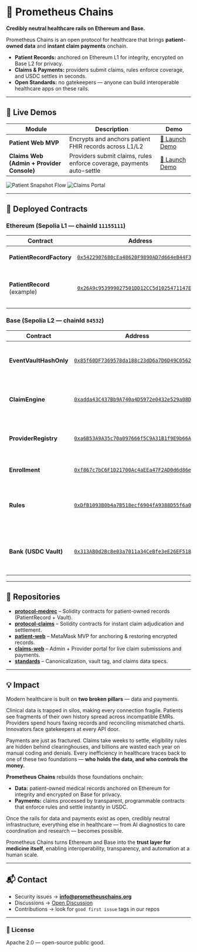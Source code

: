 # 🧬 Prometheus Chains

**Credibly neutral healthcare rails on Ethereum and Base.**

Prometheus Chains is an open protocol for healthcare that brings **patient-owned data** and **instant claim payments** onchain.  
- **Patient Records:** anchored on Ethereum L1 for integrity, encrypted on Base L2 for privacy.  
- **Claims & Payments:** providers submit claims, rules enforce coverage, and USDC settles in seconds.  
- **Open Standards:** no gatekeepers — anyone can build interoperable healthcare apps on these rails.

---

## 🧪 Live Demos

| Module | Description | Demo |
|---------|--------------|------|
| **Patient Web MVP** | Encrypts and anchors patient FHIR records across L1/L2 | [🔗 Launch Demo](https://patient-web-seven.vercel.app) |
| **Claims Web (Admin + Provider Console)** | Providers submit claims, rules enforce coverage, payments auto-settle | [🔗 Launch Demo](https://claims-web-q3ls.vercel.app) |

![Patient Snapshot Flow](https://raw.githubusercontent.com/Prometheus-chains/.github/main/media/patient-demo.gif)
![Claims Portal](https://raw.githubusercontent.com/Prometheus-chains/.github/main/media/claims-portal.gif)

---

## 🔗 Deployed Contracts

### Ethereum (Sepolia L1 — chainId `11155111`)
| Contract | Address | Description |
|-----------|----------|--------------|
| **PatientRecordFactory** | [`0x5422907680cEa48620F9890AD7d664eB44F355a1`](https://sepolia.etherscan.io/address/0x5422907680cEa48620F9890AD7d664eB44F355a1) | Deploys one `PatientRecord` per wallet |
| **PatientRecord** (example) | [`0x26A9c953999027501DD12CC5d1025471147E4cc9`](https://sepolia.etherscan.io/address/0x26A9c953999027501DD12CC5d1025471147E4cc9) | Anchors ordered hashes of canonical FHIR records |

### Base (Sepolia L2 — chainId `84532`)
| Contract | Address | Description |
|-----------|----------|--------------|
| **EventVaultHashOnly** | [`0x85f60DF7369578da188c23dD6a7D6D49C056254b`](https://sepolia.basescan.org/address/0x85f60DF7369578da188c23dD6a7D6D49C056254b) | Stores encrypted patient data by content hash |
| **ClaimEngine** | [`0xadda43C437Bb9A740a4D5972e0432e529a08DA7F`](https://sepolia.basescan.org/address/0xadda43C437Bb9A740a4D5972e0432e529a08DA7F) | Validates provider claims and pays via Bank |
| **ProviderRegistry** | [`0xa6B53A9A35c70a097666f5C9A31B1f9E9b66A728`](https://sepolia.basescan.org/address/0xa6B53A9A35c70a097666f5C9A31B1f9E9b66A728) | Whitelist of providers and active-year windows |
| **Enrollment** | [`0xf867c7bC6F1D21700Ac4aEEa47F2AD0d6d86e3DC`](https://sepolia.basescan.org/address/0xf867c7bC6F1D21700Ac4aEEa47F2AD0d6d86e3DC) | Patient coverage registry |
| **Rules** | [`0xDfB1093B0b4a7B518ecf6904fA9388D55f6a0503`](https://sepolia.basescan.org/address/0xDfB1093B0b4a7B518ecf6904fA9388D55f6a0503) | Price & per-year rules for codes (telehealth, annual) |
| **Bank (USDC Vault)** | [`0x313AB0d2Bc8e03a7011a34CeBfe3eE26EF518e0b`](https://sepolia.basescan.org/address/0x313AB0d2Bc8e03a7011a34CeBfe3eE26EF518e0b) | Holds USDC and executes instant claim payouts |

---

## 🧱 Repositories

- [**protocol-medrec**](https://github.com/Prometheus-chains/protocol-medrec) – Solidity contracts for patient-owned records (PatientRecord + Vault).  
- [**protocol-claims**](https://github.com/Prometheus-chains/protocol-claims) – Solidity contracts for instant claim adjudication and settlement.  
- [**patient-web**](https://github.com/Prometheus-chains/patient-web) – MetaMask MVP for anchoring & restoring encrypted records.  
- [**claims-web**](https://github.com/Prometheus-chains/claims-web) – Admin + Provider portal for live claim submissions and payments.  
- [**standards**](https://github.com/Prometheus-chains/standards) – Canonicalization, vault tag, and claims data specs.

---

## 💡 Impact

Modern healthcare is built on **two broken pillars** — data and payments.

Clinical data is trapped in silos, making every connection fragile. Patients see fragments of their own history spread across incompatible EMRs. Providers spend hours faxing records and reconciling mismatched charts. Innovators face gatekeepers at every API door.

Payments are just as fractured. Claims take weeks to settle, eligibility rules are hidden behind clearinghouses, and billions are wasted each year on manual coding and denials. Every inefficiency in healthcare traces back to one of these two foundations — **who holds the data, and who controls the money.**

**Prometheus Chains** rebuilds those foundations onchain:  
- **Data:** patient-owned medical records anchored on Ethereum for integrity and encrypted on Base for privacy.  
- **Payments:** claims processed by transparent, programmable contracts that enforce rules and settle instantly in USDC.  

Once the rails for data and payments exist as open, credibly neutral infrastructure, everything else in healthcare — from AI diagnostics to care coordination and research — becomes possible.  

Prometheus Chains turns Ethereum and Base into the **trust layer for medicine itself**, enabling interoperability, transparency, and automation at a human scale.

---

## 📬 Contact

- Security issues → **info@prometheuschains.org**  
- Discussions → [Open Discussion](https://github.com/orgs/Prometheus-chains/discussions)  
- Contributions → look for `good first issue` tags in our repos  

---

### 🧩 License

Apache 2.0 — open-source public good.
